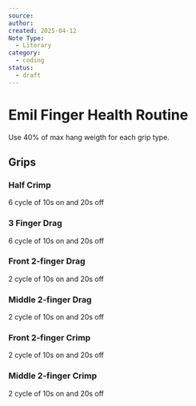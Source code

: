 ```yaml
---
source: 
author: 
created: 2025-04-12
Note Type:
  - Literary
category:
  - coding
status:
  - draft
---
```

# Emil Finger Health Routine
Use 40% of max hang weigth for each grip type.

## Grips
### Half Crimp
6 cycle of 10s on and 20s off
### 3 Finger Drag
6 cycle of 10s on and 20s off
### Front 2-finger Drag
2 cycle of 10s on and 20s off
### Middle 2-finger Drag
2 cycle of 10s on and 20s off
### Front 2-finger Crimp
2 cycle of 10s on and 20s off
### Middle 2-finger Crimp
2 cycle of 10s on and 20s off